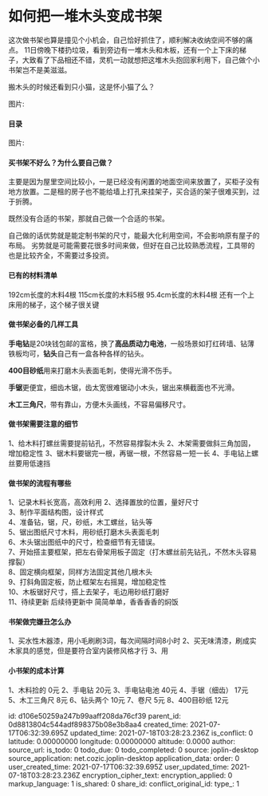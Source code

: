 # 如何把一堆木头变成书架

这次做书架也算是撞见个小机会，自己恰好抓住了，顺利解决收纳空间不够的痛点。 11日傍晚下楼扔垃圾，看到旁边有一堆木头和木板，还有一个上下床的梯子，大致看了下品相还不错，灵机一动就想把这堆木头抱回家利用下，自己做个小书架岂不是美滋滋。

搬木头的时候还看到只小猫，这是怀小猫了么？

图片:

#### 目录

图片:

#### 买书架不好么？为什么要自己做？

主要是因为屋里空间比较小，一是已经没有闲置的地面空间来放置了，买柜子没有地方放置。二是租的房子也不能给墙上打孔来挂架子，买合适的架子很难买到，过于折腾。

既然没有合适的书架，那就自己做一个合适的书架。

自己做的话优势就是能定制书架的尺寸，能最大化利用空间，不会影响原有屋子的布局。 劣势就是可能需要花很多时间来做，但好在自己比较熟悉流程，工具带的也是比较齐全，不需要过多投资。

#### 已有的材料清单

192cm长度的木料4根 115cm长度的木料5根 95.4cm长度的木料4根 还有一个上床用的梯子，这个梯子很关键

#### 做书架必备的几样工具

**手电钻**是20块钱包邮的富格，换了**高品质动力电池**，一般场景如打红砖墙、钻薄铁板均可，**钻头**自己有一盒各种各样的钻头。

**400目砂纸**用来打磨木头表面毛刺，使得光滑不伤手。

**手锯**更便宜，细齿木锯，齿太宽很难锯动小木头，锯出来横截面也不光滑。

**木工三角尺**，带有靠山，方便木头画线，不容易偏移尺寸。

#### 做书架需要注意的细节

1、给木料打螺丝需要提前钻孔，不然容易撑裂木头 2、木架需要做斜三角加固，增加稳定性 3、锯木料要锯完一根，再锯一根，不然容易一短一长 4、手电钻上螺丝要用低速挡

#### 做书架的流程有哪些

1、记录木料长宽高，高效利用 2、选择置放的位置，量好尺寸\
3、制作平面结构图，设计样式\
4、准备钻，锯，尺，砂纸，木工螺丝，钻头等\
5、锯出图纸尺寸木料，用砂纸打磨木头表面毛刺\
6、木头锯出图纸中的尺寸，检查细节有无错误。\
7、开始搭主要框架，把左右骨架用板子固定（打木螺丝前先钻孔，不然木头容易撑裂）\
8、固定横向框架，同样方法固定其他几根木头\
9、打斜角固定板，防止框架左右摇晃，增加稳定性\
10、木板锯好尺寸，搭上去架子，毛边用砂纸打磨好\
11、待续更新 后续待更新中 简简单单，香香香香的焖饭

#### 书架做完嫌丑怎么办

1、买水性木器漆，用小毛刷刷3词，每次间隔时间8小时 2、买无味清漆，刷成实木家具的感觉，但是要符合室内装修风格才行 3、用

#### 小书架的成本计算

1、木料捡的 0元 2、手电钻 20元 3、手电钻电池 40元 4、手锯（细齿） 17元 5、木工三角尺 8元 6、钻头两个 10元 7、卷尺 5元 8、400目砂纸 12元

id: d106e50259a247b99aaff208da76cf39 parent\_id: 0d8813804c544adf898375b08e3b8aa4 created\_time: 2021-07-17T06:32:39.695Z updated\_time: 2021-07-18T03:28:23.236Z is\_conflict: 0 latitude: 0.00000000 longitude: 0.00000000 altitude: 0.0000 author: source\_url: is\_todo: 0 todo\_due: 0 todo\_completed: 0 source: joplin-desktop source\_application: net.cozic.joplin-desktop application\_data: order: 0 user\_created\_time: 2021-07-17T06:32:39.695Z user\_updated\_time: 2021-07-18T03:28:23.236Z encryption\_cipher\_text: encryption\_applied: 0 markup\_language: 1 is\_shared: 0 share\_id: conflict\_original\_id: type\_: 1

